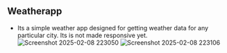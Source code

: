 ## Weatherapp
- Its a simple weather app designed for getting weather data for any particular city. Its is not made responsive yet.
![Screenshot 2025-02-08 223050](https://github.com/user-attachments/assets/39e3229e-2f1f-491d-a990-91ca05bf8094)
![Screenshot 2025-02-08 223106](https://github.com/user-attachments/assets/e00374b9-203f-480e-8829-52581afd80dd)

